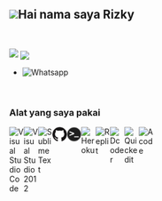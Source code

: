 ## <img src="https://github.com/TheDudeThatCode/TheDudeThatCode/blob/master/Assets/Hi.gif" width="29px">Hai nama saya Rizky
<p align="center">
<br>



</p>
<p align="center">
</p>
<img src="https://dafunda.com/wp-content/uploads/2019/10/Karakter-Anime-Hacker-Terbaik-Dafunda-Otaku.gif"</img>


<img align="center" src="https://github-readme-stats.vercel.app/api/top-langs/?username=rizkyfauzari&theme=light&hide_langs_below=1" />


* [<img align="left" alt="Whatsapp" width="200px" src="https://static.whatsapp.net/rsrc.php/ym/r/36B424nhiL4.svg" />][whatsapp]




<br>


 ### Alat yang saya pakai
 
[<img align="left" alt="Visual Studio Code" width="26px" src="https://upload.wikimedia.org/wikipedia/commons/thumb/9/9a/Visual_Studio_Code_1.35_icon.svg/2048px-Visual_Studio_Code_1.35_icon.svg.png" />][Visual Studio Code]
[<img align="left" alt="Visual Studio 2012" width="26px" src="https://docs.microsoft.com/id-id/visualstudio/releasenotes/media/vs_logo4.svg" />][Visual Studio 2012]
[<img align="left" alt="Sublime Text" width="26px" src="https://www.sublimehq.com/images/sublime_text.png" />][sublimetext]
[<img align="left" alt="GitHub" width="26px" src="https://raw.githubusercontent.com/github/explore/78df643247d429f6cc873026c0622819ad797942/topics/github/github.png" />][github]
[<img align="left" alt="Terminal" width="26px" src="https://raw.githubusercontent.com/github/explore/80688e429a7d4ef2fca1e82350fe8e3517d3494d/topics/terminal/terminal.png" />][terminal]
[<img align="left" alt="Heroku" width="26px" src="https://user-images.githubusercontent.com/92751820/140276273-713feac3-dae6-43d2-8373-f37fe740adf7.png" />][heroku]
[<img align="left" alt="Replit" width="26px" src="https://upload.wikimedia.org/wikipedia/commons/thumb/b/b2/Repl.it_logo.svg/1200px-Repl.it_logo.svg.png" />][replit]
[<img align="left" alt="Dcoder" width="26px" src="https://play-lh.googleusercontent.com/PWUsRLZ8fawBOdTjMrSWwa6-EBpzOguNIlvqxepMRFmBD8eTq8UPGj2241I2qFF1Eg" />][dcoder]
[<img align="left" alt="Quickedit" width="26px" src="https://play-lh.googleusercontent.com/uoDc5fdPwYrettHHEOsp76eOCpq3fvfkBtnbeML037aQw0t7RBL6-2PBUXOv9gRf3ps" />][quickedit]
[<img align="left" alt="Acode" width="26px" src="https://play-lh.googleusercontent.com/pMPRPbLV3zVaGTv6bYBASlK03yRJFYUAY4oFZm7PVmrUugigGmXyPfHXVq9wjUAXPPk" />][acode]

</details>

[whatsapp]: https://wa.me/+6289603796522
[whatsapp group]: https://chat.whatsapp.com/KgU27SNOG9Q1kVDC5wHOGb
[Visual Studio Code]: https://code.visualstudio.com/
[Visual Studio 2012]: https://docs.microsoft.com/id-id/visualstudio/releasenotes/vs2012-update4-vs
[sublimetext]: https://www.sublimetext.com/
[github]: https://github.com/
[terminal]: https://docs.microsoft.com/en-us/windows/terminal/
[heroku]: https://www.heroku.com/
[replit]: https://replit.com/
[dcoder]: https://dcoder.tech/
[quickedit]: https://play.google.com/store/apps/details?id=com.rhmsoft.edit&hl=in&gl=US
[acode]: https://acode.foxdebug.com/


